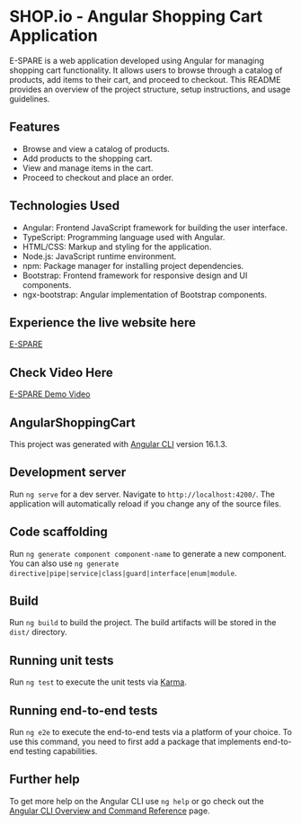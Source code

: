 # SHOP.io - Angular Shopping Cart Application

E-SPARE is a web application developed using Angular for managing shopping cart functionality. It allows users to browse through a catalog of products, add items to their cart, and proceed to checkout. This README provides an overview of the project structure, setup instructions, and usage guidelines.

## Features

- Browse and view a catalog of products.
- Add products to the shopping cart.
- View and manage items in the cart.
- Proceed to checkout and place an order.

## Technologies Used

- Angular: Frontend JavaScript framework for building the user interface.
- TypeScript: Programming language used with Angular.
- HTML/CSS: Markup and styling for the application.
- Node.js: JavaScript runtime environment.
- npm: Package manager for installing project dependencies.
- Bootstrap: Frontend framework for responsive design and UI components.
- ngx-bootstrap: Angular implementation of Bootstrap components.


## Experience the live website here

[E-SPARE](https://angular-shopping-cart.onrender.com/)


## Check Video Here
[E-SPARE Demo Video](https://youtu.be/aM41ONzzBBo)



## AngularShoppingCart

This project was generated with [Angular CLI](https://github.com/angular/angular-cli) version 16.1.3.

## Development server

Run `ng serve` for a dev server. Navigate to `http://localhost:4200/`. The application will automatically reload if you change any of the source files.

## Code scaffolding

Run `ng generate component component-name` to generate a new component. You can also use `ng generate directive|pipe|service|class|guard|interface|enum|module`.

## Build

Run `ng build` to build the project. The build artifacts will be stored in the `dist/` directory.

## Running unit tests

Run `ng test` to execute the unit tests via [Karma](https://karma-runner.github.io).

## Running end-to-end tests

Run `ng e2e` to execute the end-to-end tests via a platform of your choice. To use this command, you need to first add a package that implements end-to-end testing capabilities.

## Further help

To get more help on the Angular CLI use `ng help` or go check out the [Angular CLI Overview and Command Reference](https://angular.io/cli) page.
